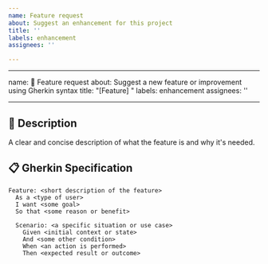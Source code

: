 ```yaml
---
name: Feature request
about: Suggest an enhancement for this project
title: ''
labels: enhancement
assignees: ''

---
```


---
name: 🚀 Feature request
about: Suggest a new feature or improvement using Gherkin syntax
title: "[Feature] <brief summary here>"
labels: enhancement
assignees: ''

---

## 📌 Description

A clear and concise description of what the feature is and why it's needed.

## 📋 Gherkin Specification

```gherkin
Feature: <short description of the feature>
  As a <type of user>
  I want <some goal>
  So that <some reason or benefit>

  Scenario: <a specific situation or use case>
    Given <initial context or state>
    And <some other condition>
    When <an action is performed>
    Then <expected result or outcome>
